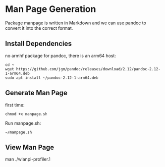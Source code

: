 # Man Page Generation

Package manpage is written in Markdown and we can use pandoc to convert it into the correct format.

## Install Dependencies

no armhf package for pandoc, there is an arm64 host: 

```
cd ~
wget https://github.com/jgm/pandoc/releases/download/2.12/pandoc-2.12-1-arm64.deb
sudo apt install ~/pandoc-2.12-1-arm64.deb
```

## Generate Man Page

first time:

```
chmod +x manpage.sh
```

Run manpage.sh:

```
~/manpage.sh
```

## View Man Page

man ./wlanpi-profiler.1
